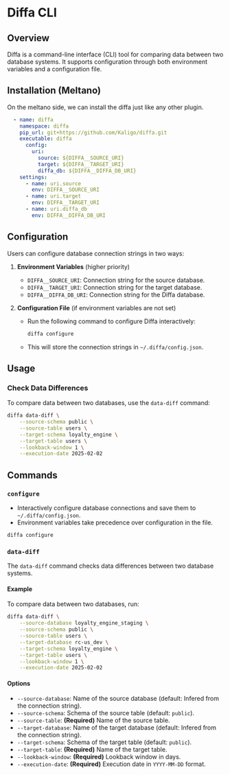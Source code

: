 # Diffa CLI

## Overview
Diffa is a command-line interface (CLI) tool for comparing data between two database systems. It supports configuration through both environment variables and a configuration file.

## Installation (Meltano)

On the meltano side, we can install the diffa just like any other plugin.

```yaml
  - name: diffa
    namespace: diffa
    pip_url: git+https://github.com/Kaligo/diffa.git
    executable: diffa
      config:
        uri:
          source: ${DIFFA__SOURCE_URI}
          target: ${DIFFA__TARGET_URI}
          diffa_db: ${DIFFA__DIFFA_DB_URI}
    settings:
      - name: uri.source
        env: DIFFA__SOURCE_URI
      - name: uri.target
        env: DIFFA__TARGET_URI
      - name: uri.diffa_db
        env: DIFFA__DIFFA_DB_URI
```

## Configuration

Users can configure database connection strings in two ways:

1. **Environment Variables** (higher priority)
   - `DIFFA__SOURCE_URI`: Connection string for the source database.
   - `DIFFA__TARGET_URI`: Connection string for the target database.
   - `DIFFA__DIFFA_DB_URI`: Connection string for the Diffa database.

2. **Configuration File** (if environment variables are not set)
   - Run the following command to configure Diffa interactively:

     ```sh
     diffa configure
     ```

   - This will store the connection strings in `~/.diffa/config.json`.

## Usage

### Check Data Differences

To compare data between two databases, use the `data-diff` command:

```sh
diffa data-diff \
    --source-schema public \
    --source-table users \
    --target-schema loyalty_engine \
    --target-table users \
    --lookback-window 1 \
    --execution-date 2025-02-02
```

## Commands

### `configure`

- Interactively configure database connections and save them to `~/.diffa/config.json`.
- Environment variables take precedence over configuration in the file. 

```sh
diffa configure
```

### `data-diff`

The `data-diff` command checks data differences between two database systems.

#### Example

To compare data between two databases, run:

```sh
diffa data-diff \
    --source-database loyalty_engine_staging \
    --source-schema public \
    --source-table users \
    --target-database rc-us_dev \
    --target-schema loyalty_engine \
    --target-table users \
    --lookback-window 1 \
    --execution-date 2025-02-02
```

#### Options
- `--source-database`: Name of the source database (default: Infered from the connection string).
- `--source-schema`: Schema of the source table (default: `public`).
- `--source-table`: **(Required)** Name of the source table.
- `--target-database`: Name of the target database (default: Infered from the connection string).
- `--target-schema`: Schema of the target table (default: `public`).
- `--target-table`: **(Required)** Name of the target table.
- `--lookback-window`: **(Required)** Lookback window in days.
- `--execution-date`: **(Required)** Execution date in `YYYY-MM-DD` format.
